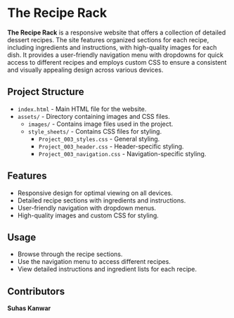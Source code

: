 # The Recipe Rack

**The Recipe Rack** is a responsive website that offers a collection of detailed dessert recipes. The site features organized sections for each recipe, including ingredients and instructions, with high-quality images for each dish. It provides a user-friendly navigation menu with dropdowns for quick access to different recipes and employs custom CSS to ensure a consistent and visually appealing design across various devices.

## Project Structure

- `index.html` - Main HTML file for the website.
- `assets/` - Directory containing images and CSS files.
  - `images/` - Contains image files used in the project.
  - `style_sheets/` - Contains CSS files for styling.
    - `Project_003_styles.css` - General styling.
    - `Project_003_header.css` - Header-specific styling.
    - `Project_003_navigation.css` - Navigation-specific styling.

## Features

- Responsive design for optimal viewing on all devices.
- Detailed recipe sections with ingredients and instructions.
- User-friendly navigation with dropdown menus.
- High-quality images and custom CSS for styling.


## Usage

- Browse through the recipe sections.
- Use the navigation menu to access different recipes.
- View detailed instructions and ingredient lists for each recipe.

## Contributors
**Suhas Kanwar**
